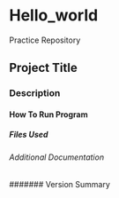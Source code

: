 # Hello_world
Practice Repository 
## Project Title 
### Description
#### How To Run Program
##### Files Used
###### Additional Documentation 
####### Version Summary
